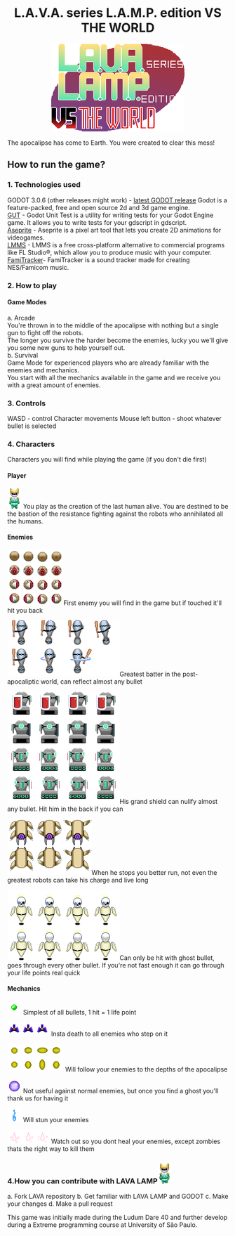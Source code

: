 <h1 align="center">
  L.A.V.A. series L.A.M.P. edition VS THE WORLD
</h1>

<p align='center'>
  <img src="https://github.com/uspgamedev/lava-lamp/blob/master/gui/title5.png" alt="LAVA LAMP LOGO" />
</p>



The apocalipse has come to Earth. You were created to clear this mess!

## How to run the game?

### 1. Technologies used
  GODOT 3.0.6 (other releases might work) - [latest GODOT release](https://godotengine.org/download/linux) 
    Godot is a feature-packed, free and open source 2d and 3d game engine.\
  [GUT](https://github.com/bitwes/Gut) - Godot Unit Test is a utility for writing tests for your Godot Engine game. It allows you to write tests for your gdscript in gdscript.\
  [Aseprite](https://store.steampowered.com/app/431730/Aseprite) - Aseprite is a pixel art tool that lets you create 2D animations for videogames.\
  [LMMS](https://github.com/LMMS/lmms) - LMMS is a free cross-platform alternative to commercial programs like FL Studio®, which allow you to produce music with your computer.\
  [FamiTracker](http://famitracker.com/)- FamiTracker is a sound tracker made for creating NES/Famicom music.

### 2. How to play
#### Game Modes
   a. Arcade\
    You're thrown in to the middle of the apocalipse with nothing but a single gun to fight off the robots.\
    The longer you survive the harder become the enemies, lucky you we'll give you some new guns to help yourself out.\
   b. Survival\
    Game Mode for experienced players who are already familiar with the enemies and mechanics.\
    You start with all the mechanics available in the game and we receive you with a great amount of enemies.
### 3. Controls
  WASD - control Character movements
  Mouse left button - shoot whatever bullet is selected
### 4. Characters
  Characters you will find while playing the game (if you don't die first)
#### Player
<img src="https://github.com/uspgamedev/lava-lamp/blob/master/characters/player/frames/android_sprite_sheet-14.png" alt="Lava Lamp" />
You play as the creation of the last human alive. You are destined to be the bastion of the resistance fighting against the robots who annihilated all the humans.

#### Enemies

<img src="https://github.com/uspgamedev/lava-lamp/blob/master/characters/enemies/olhinho_sprite_sheet.png" alt="Eye" />First enemy you will find in the game but if touched it'll hit you back
  
<img src="https://github.com/uspgamedev/lava-lamp/blob/master/characters/enemies/bouncer/bouncer2-sheet.png" alt="Bouncer" />Greatest batter in the post-apocaliptic world, can reflect almost any bullet


<img src="https://github.com/uspgamedev/lava-lamp/blob/master/characters/enemies/shielded/shield.png" alt="Shielded" />His grand shield can nulify almost any bullet. Hit him in the back if you can

  
<img src="https://github.com/uspgamedev/lava-lamp/blob/master/characters/enemies/charger/spide2r.png" alt="Charger" />When he stops you better run, not even the greatest robots can take his charge and live long
  
<img src="https://github.com/uspgamedev/lava-lamp/blob/master/characters/enemies/undead/undead.png" alt="Ghost" />Can only be hit with ghost bullet, goes through every other bullet. If you're not fast enough it can go through your life points real quick

#### Mechanics
  <img src="https://github.com/uspgamedev/lava-lamp/blob/master/bullets/simple.png" alt="Simple bullet" /> Simplest of all bullets, 1 hit = 1 life point
  
  <img src="https://github.com/uspgamedev/lava-lamp/blob/master/scenario/props/trap.png" alt="Trap" /> Insta death to all enemies who step on it
  
 <img src="https://github.com/uspgamedev/lava-lamp/blob/master/bullets/guided_bullet/guided_bullet.png" alt="Guided Bullet" /> Will follow your enemies to the depths of the apocalipse
 
 <img src="https://github.com/uspgamedev/lava-lamp/blob/master/bullets/ghost_bullet/ghost_bullet.png" alt="Ghost Bullet" /> Not useful against normal enemies, but once you find a ghost you'll thank us for having it
 
 <img src="https://github.com/uspgamedev/lava-lamp/blob/master/bullets/ion_bullet/ion_bullet.png" alt="ION bullet" /> Will stun your enemies
 
 <img src="https://github.com/uspgamedev/lava-lamp/blob/master/bullets/cure_bullet/cure_bullet.png" alt="Cure bullet" /> Watch out so you dont heal your enemies, except zombies thats the right way to kill them

### 4.How you can contribute with LAVA LAMP<img src="https://github.com/uspgamedev/lava-lamp/blob/master/characters/player/frames/android_sprite_sheet-43.png" alt="Lava Lamp" />
  a. Fork LAVA repository
  b. Get familiar with LAVA LAMP and GODOT
  c. Make your changes
  d. Make a pull request
  
  This game was initially made during the Ludum Dare 40 and further develop during a Extreme programming course at University of São Paulo. 
